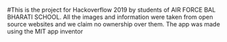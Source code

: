 #This is the project for Hackoverflow 2019 by students of AIR FORCE BAL BHARATI SCHOOL.
All the images and information were taken from open source websites and we claim no ownership over them.
The app was made using the MIT app inventor
